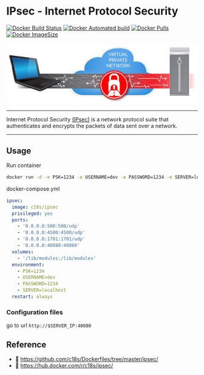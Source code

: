 # IPsec - Internet Protocol Security

[![Docker Build Status](https://img.shields.io/docker/build/c18s/ipsec.svg)][dockerhub_build]
[![Docker Automated build](https://img.shields.io/docker/automated/c18s/ipsec.svg)][dockerhub]
[![Docker Pulls](https://img.shields.io/docker/pulls/c18s/ipsec.svg)][dockerhub]
[![Docker ImageSize](https://images.microbadger.com/badges/image/c18s/ipsec.svg)][dockerhub_tag]

![IPsec](https://raw.githubusercontent.com/c18s/Dockerfiles/master/ipsec/logo.png)

---

Internet Protocol Security [(IPsec)][1] is a network protocol suite that authenticates and encrypts the packets of data sent over a network.

---

## Usage

Run container

```bash
docker run -d -e PSK=1234 -e USERNAME=dev -e PASSWORD=1234 -e SERVER=localhost -p 500:500/udp -p 4500:4500/udp -p 1701:1701/udp -p 40080:40080 --name ipsec --privileged -v /lib/modules:/lib/modules c18s/ipsec
```

docker-compose.yml

```yaml
ipsec:
  image: c18s/ipsec
  privileged: yes
  ports:
    - '0.0.0.0:500:500/udp'
    - '0.0.0.0:4500:4500/udp'
    - '0.0.0.0:1701:1701/udp'
    - '0.0.0.0:40080:40080'
  volumes:
    - '/lib/modules:/lib/modules'
  environment:
    - PSK=1234
    - USERNAME=dev
    - PASSWORD=1234
    - SERVER=localhost
  restart: always
```

### Configuration files

go to url `http://$SERVER_IP:40080`

## Reference

- 🐛 <https://github.com/c18s/Dockerfiles/tree/master/ipsec/>
- 🐳 <https://hub.docker.com/r/c18s/ipsec/>

[1]: https://en.wikipedia.org/wiki/IPsec/
[dockerhub]: https://hub.docker.com/r/c18s/ipsec/
[dockerhub_tag]: https://hub.docker.com/r/c18s/ipsec/tags/
[dockerhub_build]: https://hub.docker.com/r/c18s/ipsec/builds/
